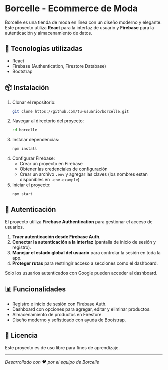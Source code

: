 # Borcelle - Ecommerce de Moda

Borcelle es una tienda de moda en línea con un diseño moderno y elegante. Este proyecto utiliza **React** para la interfaz de usuario y **Firebase** para la autenticación y almacenamiento de datos.

## 🚀 Tecnologías utilizadas
- React
- Firebase (Authentication, Firestore Database)
- Bootstrap

## 📦 Instalación
1. Clonar el repositorio:
   ```sh
   git clone https://github.com/tu-usuario/borcelle.git
   ```
2. Navegar al directorio del proyecto:
   ```sh
   cd borcelle
   ```
3. Instalar dependencias:
   ```sh
   npm install
   ```
4. Configurar Firebase:
   - Crear un proyecto en Firebase
   - Obtener las credenciales de configuración
   - Crear un archivo `.env` y agregar las claves (los nombres estan disponibles en `.env.example`)
5. Iniciar el proyecto:
   ```sh
   npm start
   ```

## 🔐 Autenticación
El proyecto utiliza **Firebase Authentication** para gestionar el acceso de usuarios.

1. **Traer autenticación desde Firebase Auth**.
2. **Conectar la autenticación a la interfaz** (pantalla de inicio de sesión y registro).
3. **Manejar el estado global del usuario** para controlar la sesión en toda la app.
4. **Proteger rutas** para restringir acceso a secciones como el dashboard.

Solo los usuarios autenticados con Google pueden acceder al dashboard.

## 📊 Funcionalidades
- Registro e inicio de sesión con Firebase Auth.
- Dashboard con opciones para agregar, editar y eliminar productos.
- Almacenamiento de productos en Firestore.
- Diseño moderno y sofisticado con ayuda de Bootstrap.

## 📄 Licencia
Este proyecto es de uso libre para fines de aprendizaje.

---
_Desarrollado con ❤️ por el equipo de Borcelle_

